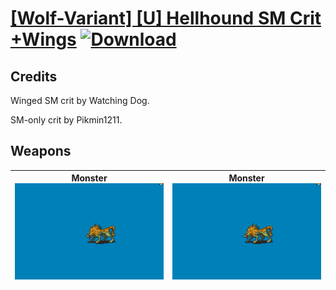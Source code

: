 # [\[Wolf-Variant\] \[U\] Hellhound SM Crit +Wings](./) [![Download](https://img.shields.io/badge/Download-Click%20Here!-red)](https://minhaskamal.github.io/DownGit/#/home?url=https://github.com/Klokinator/FE-Repo/tree/main/Battle%20Animations%2FMonsters%20-%20Basic%20Types%2F%5BWolf-Variant%5D%20%5BU%5D%20Hellhound%20SM%20Crit%20%2BWings)
## Credits

Winged SM crit by Watching Dog.

SM-only crit by Pikmin1211.

## Weapons

| <b>Monster</b><br/><img alt="Monster animation" src="./8.%20Monster%20(SM%20Crit)/Monster.gif"/> | <b>Monster</b><br/><img alt="Monster animation" src="./8.%20Monster%20(Wings%20Crit)/Monster.gif"/> |
| :---: | :---: |
